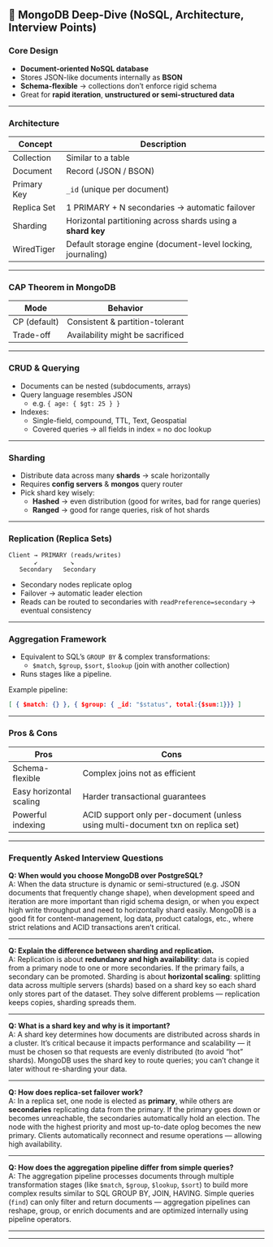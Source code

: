 ## 🍃 MongoDB Deep-Dive (NoSQL, Architecture, Interview Points)

### Core Design

- **Document-oriented NoSQL database**
- Stores JSON-like documents internally as **BSON**
- **Schema-flexible** → collections don’t enforce rigid schema
- Great for **rapid iteration**, **unstructured or semi-structured data**

---

### Architecture

| Concept     | Description                                                 |
| ----------- | ----------------------------------------------------------- |
| Collection  | Similar to a table                                          |
| Document    | Record (JSON / BSON)                                        |
| Primary Key | `_id` (unique per document)                                 |
| Replica Set | 1 PRIMARY + N secondaries → automatic failover              |
| Sharding    | Horizontal partitioning across shards using a **shard key** |
| WiredTiger  | Default storage engine (document-level locking, journaling) |

---

### CAP Theorem in MongoDB

| Mode         | Behavior                         |
| ------------ | -------------------------------- |
| CP (default) | Consistent & partition-tolerant  |
| Trade-off    | Availability might be sacrificed |

---

### CRUD & Querying

- Documents can be nested (subdocuments, arrays)
- Query language resembles JSON
  - e.g. `{ age: { $gt: 25 } }`
- Indexes:
  - Single-field, compound, TTL, Text, Geospatial
  - Covered queries → all fields in index = no doc lookup

---

### Sharding

- Distribute data across many **shards** → scale horizontally
- Requires **config servers** & **mongos** query router
- Pick shard key wisely:
  - **Hashed** → even distribution (good for writes, bad for range queries)
  - **Ranged** → good for range queries, risk of hot shards

---

### Replication (Replica Sets)

```
Client → PRIMARY (reads/writes)
       ↙         ↘
   Secondary   Secondary
```

- Secondary nodes replicate oplog
- Failover → automatic leader election
- Reads can be routed to secondaries with `readPreference=secondary` → eventual consistency

---

### Aggregation Framework

- Equivalent to SQL’s `GROUP BY` & complex transformations:
  - `$match`, `$group`, `$sort`, `$lookup` (join with another collection)
- Runs stages like a pipeline.

Example pipeline:
```json
[ { $match: {} }, { $group: { _id: "$status", total:{$sum:1}}} ]
```

---

### Pros & Cons

| Pros                    | Cons                                                                            |
| ----------------------- | ------------------------------------------------------------------------------- |
| Schema-flexible         | Complex joins not as efficient                                                  |
| Easy horizontal scaling | Harder transactional guarantees                                                 |
| Powerful indexing       | ACID support only per-document (unless using multi-document txn on replica set) |

---

### Frequently Asked Interview Questions

**Q: When would you choose MongoDB over PostgreSQL?**  
A: When the data structure is dynamic or semi-structured (e.g. JSON documents that frequently change shape), when development speed and iteration are more important than rigid schema design, or when you expect high write throughput and need to horizontally shard easily. MongoDB is a good fit for content-management, log data, product catalogs, etc., where strict relations and ACID transactions aren’t critical.

---

**Q: Explain the difference between sharding and replication.**  
A: Replication is about **redundancy and high availability**: data is copied from a primary node to one or more secondaries. If the primary fails, a secondary can be promoted. Sharding is about **horizontal scaling**: splitting data across multiple servers (shards) based on a shard key so each shard only stores part of the dataset. They solve different problems — replication keeps copies, sharding spreads them.

---

**Q: What is a shard key and why is it important?**  
A: A shard key determines how documents are distributed across shards in a cluster. It’s critical because it impacts performance and scalability — it must be chosen so that requests are evenly distributed (to avoid “hot” shards). MongoDB uses the shard key to route queries; you can’t change it later without re-sharding your data.

---

**Q: How does replica-set failover work?**  
A: In a replica set, one node is elected as **primary**, while others are **secondaries** replicating data from the primary. If the primary goes down or becomes unreachable, the secondaries automatically hold an election. The node with the highest priority and most up-to-date oplog becomes the new primary. Clients automatically reconnect and resume operations — allowing high availability.

---

**Q: How does the aggregation pipeline differ from simple queries?**  
A: The aggregation pipeline processes documents through multiple transformation stages (like `$match`, `$group`, `$lookup`, `$sort`) to build more complex results similar to SQL GROUP BY, JOIN, HAVING. Simple queries (`find`) can only filter and return documents — aggregation pipelines can reshape, group, or enrich documents and are optimized internally using pipeline operators.

---

---
